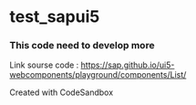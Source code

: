 # test_sapui5
### This code need to develop more


Link sourse code : https://sap.github.io/ui5-webcomponents/playground/components/List/

Created with CodeSandbox
